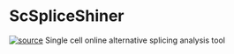 # ScSpliceShiner
[![source](https://img.shields.io/badge/Source_code-support-blue.svg)](https://github.com/1027victor/ScSpliceShiner/R)
Single cell online alternative splicing analysis tool
